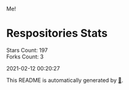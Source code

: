Me!

# Respositories Stats
Stars Count: 197  
Forks Count: 3

2021-02-12 00:20:27  

This README is automatically generated by [🐰](https://github.com/rnitta/rnitta).
